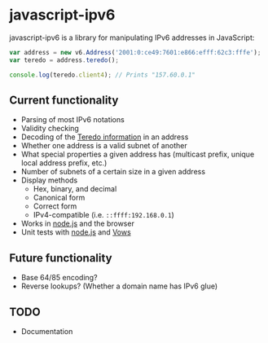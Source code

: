 javascript-ipv6
===============

javascript-ipv6 is a library for manipulating IPv6 addresses in JavaScript:

```js
var address = new v6.Address('2001:0:ce49:7601:e866:efff:62c3:fffe');
var teredo = address.teredo();

console.log(teredo.client4); // Prints "157.60.0.1"
```

Current functionality
---------------------

-    Parsing of most IPv6 notations
-    Validity checking
-    Decoding of the [Teredo information](http://en.wikipedia.org/wiki/Teredo_tunneling#IPv6_addressing) in an address
-    Whether one address is a valid subnet of another
-    What special properties a given address has (multicast prefix, unique local address prefix, etc.)
-    Number of subnets of a certain size in a given address
-    Display methods
     -    Hex, binary, and decimal
     -    Canonical form
     -    Correct form
     -    IPv4-compatible (i.e. `::ffff:192.168.0.1`)
-    Works in [node.js](http://nodejs.org/) and the browser
-    Unit tests with [node.js](http://nodejs.org/) and [Vows](http://vowsjs.org/)

Future functionality
--------------------

-    Base 64/85 encoding?
-    Reverse lookups? (Whether a domain name has IPv6 glue)

TODO
----

-    Documentation
